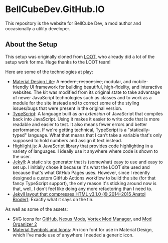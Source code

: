 # BellCubeDev.GitHub.IO

This repository is the website for BellCube Dev, a mod author and occasionally a utility developer.

## About the Setup

This setup was originally cloned from [LOOT](https://github.com/LOOT), who already did a lot of the setup work for me. Huge thanks to the LOOT team!

Here are some of the technologies at play:

* [Material Design Lite](https://getmdl.io/): A ~~modern, responsive,~~ modular, and mobile-friendly UI framework for building beautiful, high-fidelity, and interactive websites. The kit was modified from its original state to take advantage of newer JavaScript technologies such as classes and to work as a module for the site instead and to correct some of the styling issues/bugs that were present in the original version.
* [TypeScript](https://www.typescriptlang.org/): A language built as *an extension* of JavaScript that compiles back into JavaScript. Using it makes it easier to write code that is more readable and easier to test. It also means fewer errors and better performance. If we're getting technical, TypeScript is a "statically-typed" language. What that means that I can't take a variable that's only supposed to hold numbers and assign it text instead.
* [Highlight.js](https://highlightjs.org/): A JavaScript library that provides code highlighting in a variety of languages. I ideally use it anywhere where code is shown to the user.
* [Jekyll](http://jekyllrb.com/): A static site generator that is (somewhat) easy to use and easy to set up. I initially chose it because it's what the LOOT site used and because that's what GitHub Pages uses. However, since I recently designed a custom GitHub Actions workflow to build the site (for that fancy TypeScript support), the only reason it's sticking around now is that, well, I don't feel like doing any more refactoring than I need to.
* [Jekyll layout that compresses HTML v3.1.0 (© 2014–2015 Anatol Broder)](http://jch.penibelst.de/): Exactly what it says on the tin.

As well as some of the assets:

* SVG icons for [GitHub](https://github.com), [Nexus Mods](https://nexusmods.com), [Vortex Mod Manager](https://www.nexusmods.com/about/vortex/), and [Mod Organizer 2](https://www.nexusmods.com/skyrimspecialedition/mods/6194)
* [Material Symbols and Icons](https://fonts.google.com/icons): An icon font for use in Material Design, which I've made use of anywhere I needed a generic icon.
